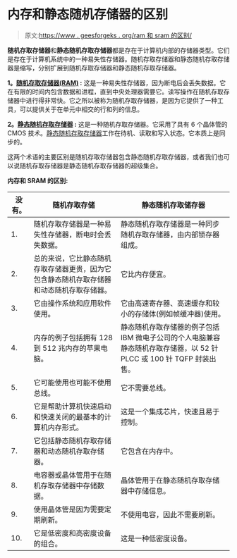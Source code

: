 # 内存和静态随机存储器的区别

> 原文:[https://www . geesforgeks . org/ram 和 sram 的区别/](https://www.geeksforgeeks.org/difference-between-ram-and-sram/)

**随机存取存储器**和**静态随机存取存储器**都是存在于计算机内部的存储器类型。它们是存在于计算机系统中的一种易失性存储器。随机存取存储器和静态随机存取存储器是缩写，分别扩展到随机存取存储器和静态随机存取存储器。

**1。[随机存取存储器(RAM)](https://www.geeksforgeeks.org/random-access-memory-ram-and-read-only-memory-rom/) :**
这是一种易失性存储器，因为断电后会丢失数据。它在有限的时间内包含数据和进程，直到中央处理器需要它。读写操作在随机存取存储器中进行得非常快。它之所以被称为随机存取存储器，是因为它提供了一种工具，可以提供关于在单元中相交的行和列的信息。

**2。[静态随机存取存储器](https://www.geeksforgeeks.org/different-types-ram-random-access-memory/) :**
这是一种随机存取存储器。它采用了具有 6 个晶体管的 CMOS 技术。[静态随机存取存储器](https://www.geeksforgeeks.org/sram-full-form/)工作在待机、读取和写入状态。它本质上是同步的。

这两个术语的主要区别是随机存取存储器包含静态随机存取存储器，或者我们也可以说随机存取存储器是静态随机存取存储器的超级集合。

**内存和 SRAM 的区别:**

<center>

| 没有。 | 随机存取存储 | 静态随机存取储存器 |
| --- | --- | --- |
| 1. | 随机存取存储器是一种易失性存储器，断电时会丢失数据。 | 静态随机存取存储器是一种同步随机存取存储器，由内部锁存器组成。 |
| 2. | 总的来说，它比静态随机存取存储器更贵，因为它包含静态随机存取存储器和动态随机存取存储器。 | 它比内存便宜。 |
| 3. | 它由操作系统和应用软件使用。 | 它由高速寄存器、高速缓存和较小的存储体(例如帧缓冲器)使用。 |
| 4. | 内存的例子包括拥有 128 到 512 兆内存的苹果电脑。 | 静态随机存取存储器的例子包括 IBM 微电子公司的个人电脑兼容静态随机存取存储器，以 52 针 PLCC 或 100 针 TQFP 封装出售。 |
| 5. | 它可能使用也可能不使用总线。 | 它不需要总线。 |
| 6. | 它是帮助计算机快速启动和快速关闭的最基本的计算机内存形式。 | 这是一个集成芯片，快速且易于控制。 |
| 7. | 它包括静态随机存取存储器和动态随机存取存储器。 | 它包含在内存中。 |
| 8. | 电容器或晶体管用于在随机存取存储器中存储数据。 | 晶体管用于在静态随机存取存储器中存储信息。 |
| 9. | 使用晶体管是因为需要定期刷新。 | 不使用电容，因此不需要刷新。 |
| 10. | 它是低密度和高密度设备的组合。 | 这是一种低密度设备。 |

</center>